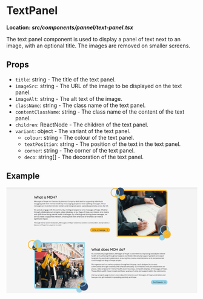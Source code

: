 # TextPanel

**Location: _src/components/pannel/text-panel.tsx_**

The text panel component is used to display a panel of text next to an image, with an optional title. The images are removed on smaller screens.

## Props

- `title`: string - The title of the text panel.
- `imageSrc`: string - The URL of the image to be displayed on the text panel.
- `imageAlt`: string - The alt text of the image.
- `className`: string - The class name of the text panel.
- `contentClassName`: string - The class name of the content of the text panel.
- `children`: ReactNode - The children of the text panel.
- `variant`: object - The variant of the text panel.
  - `colour`: string - The colour of the text panel.
  - `textPosition`: string - The position of the text in the text panel.
  - `corner`: string - The corner of the text panel.
  - `deco`: string[] - The decoration of the text panel.

## Example

![TextPanel](/docs/images/text-panel.png)
